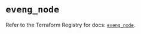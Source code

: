 # `eveng_node`

Refer to the Terraform Registry for docs: [`eveng_node`](https://registry.terraform.io/providers/corentinptrl/eveng/0.1.7/docs/resources/node).
